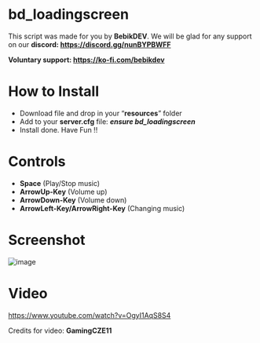 # bd_loadingscreen

This script was made for you by **BebikDEV**. We will be glad for any support on our **discord: https://discord.gg/nunBYPBWFF**

**Voluntary support: https://ko-fi.com/bebikdev**

# How to Install
- Download file and drop in your “**resources**” folder
- Add to your **server.cfg** file:  ***ensure bd_loadingscreen***
- Install done. Have Fun !!

# Controls
- **Space** (Play/Stop music)
- **ArrowUp-Key** (Volume up)
- **ArrowDown-Key** (Volume down)
- **ArrowLeft-Key/ArrowRight-Key** (Changing music)

# Screenshot
![image](https://github.com/Bebicek/bd_loadingscreen/assets/133703817/c7ce2d81-b03f-44e2-9906-8388dfd00c23)


# Video
https://www.youtube.com/watch?v=OgyI1AqS8S4

Credits for video: **GamingCZE11**

